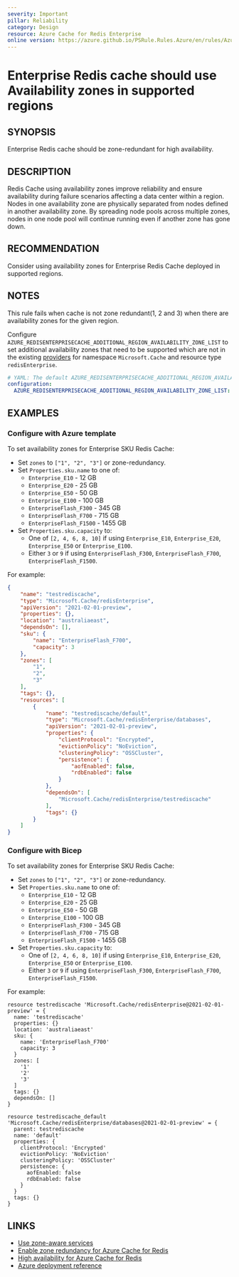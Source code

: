 ```yaml
---
severity: Important
pillar: Reliability
category: Design
resource: Azure Cache for Redis Enterprise
online version: https://azure.github.io/PSRule.Rules.Azure/en/rules/Azure.RedisEnterprise.Zones/
---
```


# Enterprise Redis cache should use Availability zones in supported regions

## SYNOPSIS

Enterprise Redis cache should be zone-redundant for high availability.

## DESCRIPTION

Redis Cache using availability zones improve reliability and ensure availability during failure scenarios affecting a data center within a region.
Nodes in one availability zone are physically separated from nodes defined in another availability zone.
By spreading node pools across multiple zones, nodes in one node pool will continue running even if another zone has gone down.

## RECOMMENDATION

Consider using availability zones for Enterprise Redis Cache deployed in supported regions.

## NOTES

This rule fails when cache is not zone redundant(1, 2 and 3) when there are availability zones for the given region.

Configure `AZURE_REDISENTERPRISECACHE_ADDITIONAL_REGION_AVAILABILITY_ZONE_LIST` to set additional availability zones that need to be supported which are not in the existing [providers](https://github.com/Azure/PSRule.Rules.Azure/blob/main/data/providers/) for namespace `Microsoft.Cache` and resource type `redisEnterprise`.

```yaml
# YAML: The default AZURE_REDISENTERPRISECACHE_ADDITIONAL_REGION_AVAILABILITY_ZONE_LIST configuration option
configuration:
  AZURE_REDISENTERPRISECACHE_ADDITIONAL_REGION_AVAILABILITY_ZONE_LIST: []
```

## EXAMPLES

### Configure with Azure template

To set availability zones for Enterprise SKU Redis Cache:

- Set `zones` to `["1", "2", "3"]` or zone-redundancy.
- Set `Properties.sku.name` to one of:
  - `Enterprise_E10` - 12 GB
  - `Enterprise_E20` - 25 GB
  - `Enterprise_E50` - 50 GB
  - `Enterprise_E100` - 100 GB
  - `EnterpriseFlash_F300` - 345 GB
  - `EnterpriseFlash_F700` - 715 GB
  - `EnterpriseFlash_F1500` - 1455 GB
- Set `Properties.sku.capacity` to:
  - One of `[2, 4, 6, 8, 10]` if using `Enterprise_E10`, `Enterprise_E20`, `Enterprise_E50` or `Enterprise_E100`.
  - Either `3` or `9` if using `EnterpriseFlash_F300`, `EnterpriseFlash_F700`, `EnterpriseFlash_F1500`.

For example:

```json
{
    "name": "testrediscache",
    "type": "Microsoft.Cache/redisEnterprise",
    "apiVersion": "2021-02-01-preview",
    "properties": {},
    "location": "australiaeast",
    "dependsOn": [],
    "sku": {
        "name": "EnterpriseFlash_F700",
        "capacity": 3
    },
    "zones": [
        "1",
        "2",
        "3"
    ],
    "tags": {},
    "resources": [
        {
            "name": "testrediscache/default",
            "type": "Microsoft.Cache/redisEnterprise/databases",
            "apiVersion": "2021-02-01-preview",
            "properties": {
                "clientProtocol": "Encrypted",
                "evictionPolicy": "NoEviction",
                "clusteringPolicy": "OSSCluster",
                "persistence": {
                    "aofEnabled": false,
                    "rdbEnabled": false
                }
            },
            "dependsOn": [
                "Microsoft.Cache/redisEnterprise/testrediscache"
            ],
            "tags": {}
        }
    ]
}
```

### Configure with Bicep

To set availability zones for Enterprise SKU Redis Cache:

- Set `zones` to `["1", "2", "3"]` or zone-redundancy.
- Set `Properties.sku.name` to one of:
  - `Enterprise_E10` - 12 GB
  - `Enterprise_E20` - 25 GB
  - `Enterprise_E50` - 50 GB
  - `Enterprise_E100` - 100 GB
  - `EnterpriseFlash_F300` - 345 GB
  - `EnterpriseFlash_F700` - 715 GB
  - `EnterpriseFlash_F1500` - 1455 GB
- Set `Properties.sku.capacity` to:
  - One of `[2, 4, 6, 8, 10]` if using `Enterprise_E10`, `Enterprise_E20`, `Enterprise_E50` or `Enterprise_E100`.
  - Either `3` or `9` if using `EnterpriseFlash_F300`, `EnterpriseFlash_F700`, `EnterpriseFlash_F1500`.

For example:

```bicep
resource testrediscache 'Microsoft.Cache/redisEnterprise@2021-02-01-preview' = {
  name: 'testrediscache'
  properties: {}
  location: 'australiaeast'
  sku: {
    name: 'EnterpriseFlash_F700'
    capacity: 3
  }
  zones: [
    '1'
    '2'
    '3'
  ]
  tags: {}
  dependsOn: []
}

resource testrediscache_default 'Microsoft.Cache/redisEnterprise/databases@2021-02-01-preview' = {
  parent: testrediscache
  name: 'default'
  properties: {
    clientProtocol: 'Encrypted'
    evictionPolicy: 'NoEviction'
    clusteringPolicy: 'OSSCluster'
    persistence: {
      aofEnabled: false
      rdbEnabled: false
    }
  }
  tags: {}
}
```

## LINKS

- [Use zone-aware services](https://learn.microsoft.com/azure/architecture/framework/resiliency/design-best-practices#use-zone-aware-services)
- [Enable zone redundancy for Azure Cache for Redis](https://learn.microsoft.com/azure/azure-cache-for-redis/cache-how-to-zone-redundancy)
- [High availability for Azure Cache for Redis](https://learn.microsoft.com/azure/azure-cache-for-redis/cache-high-availability)
- [Azure deployment reference](https://learn.microsoft.com/azure/templates/microsoft.cache/redisenterprise?tabs=json)
